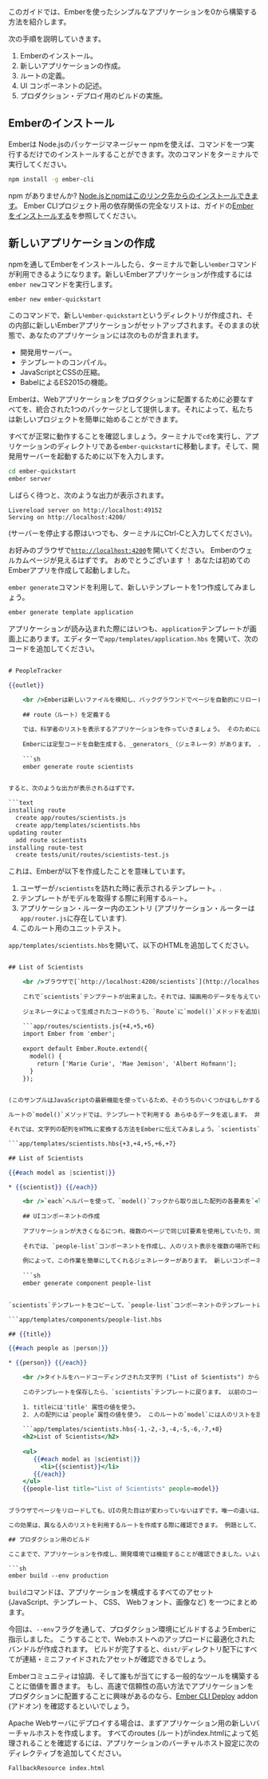 このガイドでは、Emberを使ったシンプルなアプリケーションを0から構築する方法を紹介します。

次の手順を説明していきます。

  1. Emberのインストール。
  2. 新しいアプリケーションの作成。
  3. ルートの定義。
  4. UI コンポーネントの記述。
  5. プロダクション・デプロイ用のビルドの実施。

## Emberのインストール

Emberは Node.jsのパッケージマネージャー npmを使えば、コマンドを一つ実行するだけでのインストールすることができます。次のコマンドをターミナルで実行してください。

```sh
npm install -g ember-cli
```

npm がありませんか? [Node.jsとnpmはこのリンク先からのインストールできます](https://docs.npmjs.com/getting-started/installing-node)。 Ember CLIプロジェクト用の依存関係の完全なリストは、ガイドの[Emberをインストールする](../../getting-started/)を参照してください。

## 新しいアプリケーションの作成

npmを通してEmberをインストールしたら、ターミナルで新しい`ember`コマンドが利用できるようになります。新しいEmberアプリケーションが作成するには`ember new`コマンドを実行します。

```sh
ember new ember-quickstart
```

このコマンドで、新しい`ember-quickstart`というディレクトリが作成され、その内部に新しいEmberアプリケーションがセットアップされます。そのままの状態で、あなたのアプリケーションには次のものが含まれます。

* 開発用サーバー。
* テンプレートのコンパイル。
* JavaScriptとCSSの圧縮。
* BabelによるES2015の機能。

Emberは、Webアプリケーションをプロダクションに配置するために必要なすべてを、統合された1つのパッケージとして提供します。それによって、私たちは新しいプロジェクトを簡単に始めることができます。

すべてが正常に動作することを確認しましょう。ターミナルで`cd`を実行し、アプリケーションのディレクトリである`ember-quickstart`に移動します。そして、開発用サーバーを起動するために以下を入力します。

```sh
cd ember-quickstart
ember server
```

しばらく待つと、次のような出力が表示されます。

```text
Livereload server on http://localhost:49152
Serving on http://localhost:4200/
```

(サーバーを停止する際はいつでも、ターミナルにCtrl-Cと入力してください)。

お好みのブラウザで[`http://localhost:4200`](http://localhost:4200)を開いてください。 Emberのウェルカムページが見えるはずです。 おめでとうございます ！ あなたは初めてのEmberアプリを作成して起動しました。

`ember generate`コマンドを利用して、新しいテンプレートを1つ作成してみましょう。

```sh
ember generate template application
```

アプリケーションが読み込まれた際にはいつも、`application`テンプレートが画面上にあります。エディターで`app/templates/application.hbs` を開いて、次のコードを追加してください。

```app/templates/application.hbs 

# PeopleTracker

{{outlet}}

    <br />Emberは新しいファイルを検知し、バックグラウンドでページを自動的にリロードしたはずです。 ウェルカムページが"PeopleTracker"に置き換わったのが確認できるはずです。 このページに`{{outlet}}`を加えることはまた、その場所に任意の入れ子になったルートが描画されることを意味します。
    
    ## route（ルート）を定義する
    
    では、科学者のリストを表示するアプリケーションを作っていきましょう。 そのためには、まずroute（ルート）を作成する必要があります。 当面は、ルートはアプリケーションを構成する別のページと考えるといいでしょう。
    
    Emberには定型コードを自動生成する、_generators_（ジェネレータ）があります。 ルートを生成するには、ターミナルで次のように入力します。
    
    ```sh
    ember generate route scientists
    

すると、次のような出力が表示されるはずです。

```text
installing route
  create app/routes/scientists.js
  create app/templates/scientists.hbs
updating router
  add route scientists
installing route-test
  create tests/unit/routes/scientists-test.js
```

これは、Emberが以下を作成したことを意味しています。

  1. ユーザーが`/scientists`を訪れた時に表示されるテンプレート。.
  2. テンプレートがモデルを取得する際に利用する`ルート`。
  3. アプリケーション・ルーター内のエントリ (アプリケーション・ルーターは`app/router.js`に存在しています).
  4. このルート用のユニットテスト。

`app/templates/scientists.hbs`を開いて、以下のHTMLを追加してください。

```app/templates/scientists.hbs 

## List of Scientists

    <br />ブラウザで[`http://localhost:4200/scientists`](http://localhost:4200/scientists)を開いてください。 `application.hbs`の`<h1>`直下に、`scientists.hbs`テンプレートに追加した、`<h2>`が確認できるはずです。
    
    これで`scientists`テンプテートが出来ました。それでは、描画用のデータを与えていきましょう。 そのために、ルートのための_モデル_を指定します。モデルを指定するには`app/routes/scientists.js`を編集します。
    
    ジェネレータによって生成されたコードのうち、`Route`に`model()`メドッドを追加します。
    
    ```app/routes/scientists.js{+4,+5,+6}
    import Ember from 'ember';
    
    export default Ember.Route.extend({
      model() {
        return ['Marie Curie', 'Mae Jemison', 'Albert Hofmann'];
      }
    });
    

(このサンプルはJavaScriptの最新機能を使っているため、そのうちのいくつかはもしかすると馴染みがないかもしれません。 詳細は[JavaScript最新機能の概要](https://ponyfoo.com/articles/es6)から学べます。.)

ルートの`model()`メソッドでは、テンプレートで利用する あらゆるデータを返します。 非同期でデータを取得する必要がある場合でも、`model()`メソッドは[JavaScript Promises](https://developer.mozilla.org/en-US/docs/Web/JavaScript/Reference/Global_Objects/Promise)をサポートするいずれのライブラリもサポートしています。.

それでは、文字列の配列をHTMLに変換する方法をEmberに伝えてみましょう。`scientists`テンプレートを開いてHandlebarsコードを追加し、ループしながら配列の中身を出力させます。

```app/templates/scientists.hbs{+3,+4,+5,+6,+7} 

## List of Scientists

{{#each model as |scientist|}} 

* {{scientist}} {{/each}} 

    <br />`each`ヘルバーを使って、`model()`フックから取り出した配列の各要素を`<li>`要素内に出力しています。
    
    ## UIコンポーネントの作成
    
    アプリケーションが大きくなるにつれ、複数のページで同じUI要素を使用していたり、同一ページ内でUI要素を重複して使用していることが、目につくようになります。Emberでは、テンプレートを再利用可能なコンポーネントへと簡単にリファクタリングできます。
    
    それでは、`people-list`コンポーネントを作成し、人のリスト表示を複数の場所で利用できるようにしてみましょう。
    
    例によって、この作業を簡単にしてくれるジェネレーターがあります。 新しいコンポーネントを作成するには、次のように入力します。
    
    ```sh 
    ember generate component people-list
    

`scientists`テンプレートをコピーして、`people-list`コンポーネントのテンプレートににペーストし、次のように編集します。

```app/templates/components/people-list.hbs 

## {{title}}

{{#each people as |person|}} 

* {{person}} {{/each}} 

    <br />タイトルをハードコーディングされた文字列 ("List of Scientists") から動的プロパティ (`{{title}}`) に変更していることに注目してください。 また、コンポーネントを汎用的に利用できるように、`scientist`をより一般化して`person`という名称に変更しました。
    
    このテンプレートを保存したら、`scientists`テンプレートに戻ります。 以前のコードを、新しくコンポーネント化したコードにすべて置き換えます。 一見HTMLタグのようにも見えますが、コンポーネントは角かっこ(`<tag>`) の代わりに2重波かっこ(`{{component}}`) を利用します。 コンポーネントに次の内容を与えましょう。
    
    1. titleには'title' 属性の値を使う。
    2. 人の配列には`people`属性の値を使う。 このルートの`model`には人のリストを設定することにします。
    
    ```app/templates/scientists.hbs{-1,-2,-3,-4,-5,-6,-7,+8} 
    <h2>List of Scientists</h2> 
    
    <ul>
       {{#each model as |scientist|}}
         <li>{{scientist}}</li>
       {{/each}} 
    </ul> 
    {{people-list title="List of Scientists" people=model}}
    

ブラウザでページをリロードしても、UIの見た目はが変わっていないはずです。唯一の違いは、リスト表示をコンポーネント化したことで、より再利用性と保守性の高いバージョンを利用していることです。

この効果は、異なる人のリストを利用するルートを作成する際に確認できます。 例題として、著名なプログラマを表示する`programmers`ルートを作成してみてはどうでしょう。 `people-list`コンポーネントを利用することで、ほぼコードを書かずに例題を解くことができるはずです。

## プロダクション用のビルド

ここまでで、アプリケーションを作成し、開発環境では機能することが確認できました。いよいよ、ユーザーにデプロイする準備が整いました。そのためには、次のコマンドを実行してください。

```sh
ember build --env production
```

`build`コマンドは、アプリケーションを構成するすべてのアセット (JavaScript、テンプレート、 CSS、 Webフォント、画像など) を一つにまとめます。

今回は、`--env`フラグを通して、プロダクション環境にビルドするようEmberに指示しました。 こうすることで、Webホストへのアップロードに最適化されたバンドルが作成されます。 ビルドが完了すると、`dist/`ディレクトリ配下にすべてが連結・ミニファイドされたアセットが確認できるでしょう。

Emberコミュニティは協調、そして誰もが当てにする一般的なツールを構築することに価値を置きます。 もし、高速で信頼性の高い方法でアプリケーションをプロダクションに配置することに興味があるのなら、[Ember CLI Deploy](http://ember-cli-deploy.com/) addon (アドオン) を確認するといいでしょう。

Apache Webサーバにデプロイする場合は、まずアプリケーション用の新しいバーチャルホストを作成します。 すべてのroutes (ルート)がindex.htmlによって処理されることを確認するには、アプリケーションのバーチャルホスト設定に次のディレクティブを追加してください。

    FallbackResource index.html